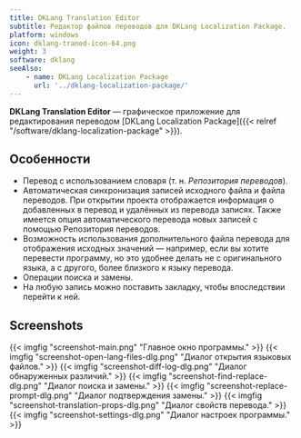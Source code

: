 ```yaml
---
title: DKLang Translation Editor
subtitle: Редактор файлов переводов для DKLang Localization Package.
platform: windows
icon: dklang-traned-icon-64.png
weight: 3
software: dklang
seeAlso:
    - name: DKLang Localization Package
      url: '../dklang-localization-package/'
---
```


**DKLang Translation Editor** — графическое приложение для редактирования переводом [DKLang Localization Package]({{< relref "/software/dklang-localization-package" >}}).

## Особенности

* Перевод с использованием словаря (т.&nbsp;н. *Репозитория переводов*).
* Автоматическая синхронизация записей исходного файла и файла переводов. При открытии проекта отображается информация о добавленных в перевод и удалённых из перевода записях. Также имеется опция автоматического перевода новых записей с помощью Репозитория переводов.
* Возможность использования дополнительного файла перевода для отображения исходных значений — например, если вы хотите перевести программу, но это удобнее делать не с оригинального языка, а с другого, более близкого к языку перевода.
* Операции поиска и замены.
* На любую запись можно поставить закладку, чтобы впоследствии перейти к ней.

## Screenshots

{{< imgfig "screenshot-main.png"                  "Главное окно программы." >}}
{{< imgfig "screenshot-open-lang-files-dlg.png"   "Диалог открытия языковых файлов." >}}
{{< imgfig "screenshot-diff-log-dlg.png"          "Диалог обнаруженных различий." >}}
{{< imgfig "screenshot-find-replace-dlg.png"      "Диалог поиска и замены." >}}
{{< imgfig "screenshot-replace-prompt-dlg.png"    "Диалог подтверждения замены." >}}
{{< imgfig "screenshot-translation-props-dlg.png" "Диалог свойств перевода." >}}
{{< imgfig "screenshot-settings-dlg.png"          "Диалог настроек программы." >}}
